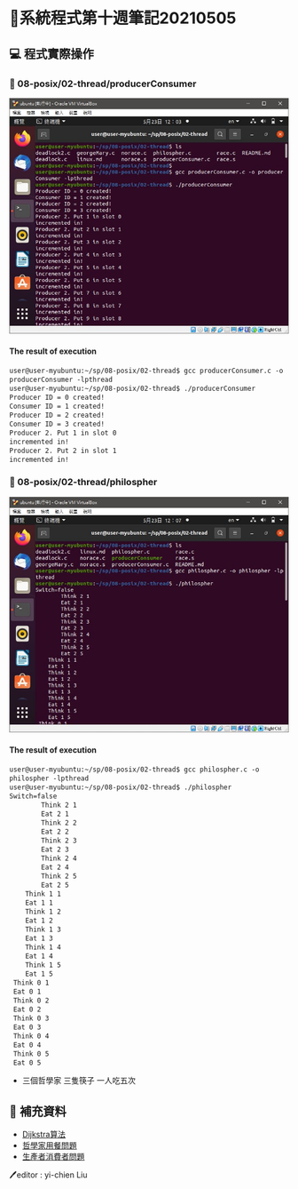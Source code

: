 # 📝系統程式第十週筆記20210505

## 💻 程式實際操作
### 🔗 08-posix/02-thread/producerConsumer 
![](pic/producerConsumer.jpg)
#### The result of execution
```
user@user-myubuntu:~/sp/08-posix/02-thread$ gcc producerConsumer.c -o producerConsumer -lpthread
user@user-myubuntu:~/sp/08-posix/02-thread$ ./producerConsumer
Producer ID = 0 created!
Consumer ID = 1 created!
Producer ID = 2 created!
Consumer ID = 3 created!
Producer 2. Put 1 in slot 0
incremented in!
Producer 2. Put 2 in slot 1
incremented in!
```

### 🔗 08-posix/02-thread/philospher 
![](pic/philospher.jpg)
#### The result of execution
```
user@user-myubuntu:~/sp/08-posix/02-thread$ gcc philospher.c -o philospher -lpthread
user@user-myubuntu:~/sp/08-posix/02-thread$ ./philospher 
Switch=false
        Think 2 1
        Eat 2 1
        Think 2 2
        Eat 2 2
        Think 2 3
        Eat 2 3
        Think 2 4
        Eat 2 4
        Think 2 5
        Eat 2 5
    Think 1 1
    Eat 1 1
    Think 1 2
    Eat 1 2
    Think 1 3
    Eat 1 3
    Think 1 4
    Eat 1 4
    Think 1 5
    Eat 1 5
 Think 0 1
 Eat 0 1
 Think 0 2
 Eat 0 2
 Think 0 3
 Eat 0 3
 Think 0 4
 Eat 0 4
 Think 0 5
 Eat 0 5
```
* 三個哲學家 三隻筷子 一人吃五次

## 📖 補充資料
* [Dijkstra算法](http://nthucad.cs.nthu.edu.tw/~yyliu/personal/nou/04ds/dijkstra.html)
* [哲學家用餐問題](https://zh.wikipedia.org/wiki/%E5%93%B2%E5%AD%A6%E5%AE%B6%E5%B0%B1%E9%A4%90%E9%97%AE%E9%A2%98)
* [生產者消費者問題](https://zh.wikipedia.org/wiki/%E7%94%9F%E4%BA%A7%E8%80%85%E6%B6%88%E8%B4%B9%E8%80%85%E9%97%AE%E9%A2%98?fbclid=IwAR1QCqhZ57x1X0UI1wZsPfEDrQlEwkw3l8CbZW5XTkWiKOeZKoZnKluhzxM)


🖊️editor : yi-chien Liu


